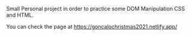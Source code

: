 Small Personal project in order to practice some DOM Manipulation CSS and HTML.

You can check the page at https://goncalochristmas2021.netlify.app/
